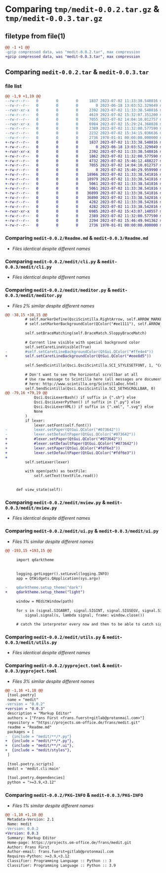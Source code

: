 # Comparing `tmp/medit-0.0.2.tar.gz` & `tmp/medit-0.0.3.tar.gz`

## filetype from file(1)

```diff
@@ -1 +1 @@
-gzip compressed data, was "medit-0.0.2.tar", max compression
+gzip compressed data, was "medit-0.0.3.tar", max compression
```

## Comparing `medit-0.0.2.tar` & `medit-0.0.3.tar`

### file list

```diff
@@ -1,9 +1,19 @@
--rw-r--r--   0        0        0     1837 2023-07-02 11:33:38.540816 medit-0.0.2/Readme.md
--rw-r--r--   0        0        0        0 2023-06-18 13:03:52.329049 medit-0.0.2/medit/__init__.py
--rwxr-xr-x   0        0        0     2392 2023-07-02 11:33:38.540816 medit-0.0.2/medit/cli.py
--rw-r--r--   0        0        0     4619 2023-07-02 15:32:07.351200 medit-0.0.2/medit/meditor.py
--rw-r--r--   0        0        0     7055 2023-07-02 14:04:10.012757 medit-0.0.2/medit/mview.py
--rwxr-xr-x   0        0        0     6984 2023-07-02 15:29:24.360828 medit-0.0.2/medit/ui.py
--rw-r--r--   0        0        0     2389 2023-07-02 11:32:00.577590 medit-0.0.2/medit/utils.py
--rw-r--r--   0        0        0     2232 2023-07-02 15:34:15.036636 medit-0.0.2/pyproject.toml
--rw-r--r--   0        0        0     2736 1970-01-01 00:00:00.000000 medit-0.0.2/PKG-INFO
+-rw-r--r--   0        0        0     1837 2023-07-02 11:33:38.540816 medit-0.0.3/Readme.md
+-rw-r--r--   0        0        0        0 2023-06-18 13:03:52.329049 medit-0.0.3/medit/__init__.py
+-rwxr-xr-x   0        0        0     2392 2023-07-02 11:33:38.540816 medit-0.0.3/medit/cli.py
+-rw-r--r--   0        0        0     1862 2023-07-02 11:32:00.577590 medit-0.0.3/medit/medit.ui
+-rw-r--r--   0        0        0     4732 2023-07-02 15:46:12.488227 medit-0.0.3/medit/meditor.py
+-rw-r--r--   0        0        0     7055 2023-07-02 14:04:10.012757 medit-0.0.3/medit/mview.py
+-rw-r--r--   0        0        0        0 2023-07-02 15:40:29.959990 medit-0.0.3/medit/styles/__init__.py
+-rw-r--r--   0        0        0    18966 2023-07-02 11:33:38.541816 medit-0.0.3/medit/styles/external/github-markdown-dark.css
+-rw-r--r--   0        0        0    18979 2023-07-02 11:33:38.541816 medit-0.0.3/medit/styles/external/github-markdown-light.css
+-rw-r--r--   0        0        0     5061 2023-07-02 11:33:38.541816 medit-0.0.3/medit/styles/external/pygments-solarized-style/solarized-dark.css
+-rw-r--r--   0        0        0     5061 2023-07-02 11:33:38.541816 medit-0.0.3/medit/styles/external/pygments-solarized-style/solarized-light.css
+-rw-r--r--   0        0        0    36899 2023-07-02 11:33:38.541816 medit-0.0.3/medit/styles/external/solarized-dark-all-sites.css
+-rw-r--r--   0        0        0    36890 2023-07-02 11:33:38.542816 medit-0.0.3/medit/styles/external/solarized-light-all-sites.css
+-rw-r--r--   0        0        0     4282 2023-07-02 11:33:38.542816 medit-0.0.3/medit/styles/external/thomasf-solarized-css/solarized-dark.css
+-rw-r--r--   0        0        0     4282 2023-07-02 11:33:38.542816 medit-0.0.3/medit/styles/external/thomasf-solarized-css/solarized-light.css
+-rwxr-xr-x   0        0        0     6985 2023-07-02 15:43:07.140557 medit-0.0.3/medit/ui.py
+-rw-r--r--   0        0        0     2389 2023-07-02 11:32:00.577590 medit-0.0.3/medit/utils.py
+-rw-r--r--   0        0        0     2294 2023-07-02 15:46:49.941362 medit-0.0.3/pyproject.toml
+-rw-r--r--   0        0        0     2736 1970-01-01 00:00:00.000000 medit-0.0.3/PKG-INFO
```

### Comparing `medit-0.0.2/Readme.md` & `medit-0.0.3/Readme.md`

 * *Files identical despite different names*

### Comparing `medit-0.0.2/medit/cli.py` & `medit-0.0.3/medit/cli.py`

 * *Files identical despite different names*

### Comparing `medit-0.0.2/medit/meditor.py` & `medit-0.0.3/medit/meditor.py`

 * *Files 2% similar despite different names*

```diff
@@ -38,15 +38,15 @@
         # self.markerDefine(QsciScintilla.RightArrow, self.ARROW_MARKER_NUM)
         # self.setMarkerBackgroundColor(QColor("#ee1111"), self.ARROW_MARKER_NUM)
 
         self.setBraceMatching(self.BraceMatch.SloppyBraceMatch)
 
         # Current line visible with special background color
         self.setCaretLineVisible(True)
-        #self.setCaretLineBackgroundColor(QtGui.QColor("#ffe4e4"))
+        self.setCaretLineBackgroundColor(QtGui.QColor("#eee8d5"))
 
         self.SendScintilla(Qsci.QsciScintilla.SCI_STYLESETFONT, 1, "Courier".encode())
 
         # Don't want to see the horizontal scrollbar at all
         # Use raw message to Scintilla here (all messages are documented
         # here: http://www.scintilla.org/ScintillaDoc.html)
         self.SendScintilla(Qsci.QsciScintilla.SCI_SETHSCROLLBAR, 0)
@@ -79,16 +79,19 @@
             Qsci.QsciLexerBash() if suffix in {".sh"} else
             Qsci.QsciLexerPython() if suffix in {".py"} else
             Qsci.QsciLexerXML() if suffix in {".xml", ".svg"} else
             None
         )
         if lexer:
             lexer.setFont(self.font())
-            lexer.setPaper(QtGui.QColor("#073642"))
-            lexer.setDefaultPaper(QtGui.QColor("#073642"))
+            #lexer.setPaper(QtGui.QColor("#073642"))
+            #lexer.setDefaultPaper(QtGui.QColor("#073642"))
+            lexer.setPaper(QtGui.QColor("#fdf6e3"))
+            lexer.setDefaultPaper(QtGui.QColor("#fdf6e3"))
+
         self.setLexer(lexer)
 
         with open(path) as textFile:
             self.setText(textFile.read())
 
 
     def view_state(self):
```

### Comparing `medit-0.0.2/medit/mview.py` & `medit-0.0.3/medit/mview.py`

 * *Files identical despite different names*

### Comparing `medit-0.0.2/medit/ui.py` & `medit-0.0.3/medit/ui.py`

 * *Files 1% similar despite different names*

```diff
@@ -193,15 +193,15 @@
 
     import qdarktheme
 
 
     logging.getLogger().setLevel(logging.INFO)
     app = QtWidgets.QApplication(sys.argv)
 
-    qdarktheme.setup_theme("dark")
+    qdarktheme.setup_theme("light")
 
     window = MEditWindow(path)
 
     for s in (signal.SIGABRT, signal.SIGINT, signal.SIGSEGV, signal.SIGTERM):
         signal.signal(s, lambda signal, frame: window.close())
 
     # catch the interpreter every now and then to be able to catch signals
```

### Comparing `medit-0.0.2/medit/utils.py` & `medit-0.0.3/medit/utils.py`

 * *Files identical despite different names*

### Comparing `medit-0.0.2/pyproject.toml` & `medit-0.0.3/pyproject.toml`

 * *Files 3% similar despite different names*

```diff
@@ -1,16 +1,18 @@
 [tool.poetry]
 name = "medit"
-version = "0.0.2"
+version = "0.0.3"
 description = "Markup Editor"
 authors = ["Frans Fürst <frans.fuerst+gitlab@protonmail.com>"]
 repository = "https://projects.om-office.de/frans/medit.git"
 readme = "Readme.md"
 packages = [
-  {include = "medit/**/*.py"}
+  {include = "medit/**/*.py"},
+  {include = "medit/**/*.ui"},
+  {include = "medit/styles"},
 ]
 
 [tool.poetry.scripts]
 medit = 'medit.cli:main'
 
 [tool.poetry.dependencies]
 python = ">=3.9,<3.12"
```

### Comparing `medit-0.0.2/PKG-INFO` & `medit-0.0.3/PKG-INFO`

 * *Files 1% similar despite different names*

```diff
@@ -1,10 +1,10 @@
 Metadata-Version: 2.1
 Name: medit
-Version: 0.0.2
+Version: 0.0.3
 Summary: Markup Editor
 Home-page: https://projects.om-office.de/frans/medit.git
 Author: Frans Fürst
 Author-email: frans.fuerst+gitlab@protonmail.com
 Requires-Python: >=3.9,<3.12
 Classifier: Programming Language :: Python :: 3
 Classifier: Programming Language :: Python :: 3.9
```

